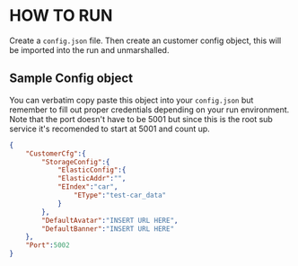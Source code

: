 # HOW TO RUN

Create a `config.json` file. Then create an customer config object, this will be imported into the run and unmarshalled.

## Sample Config object

You can verbatim copy paste this object into your `config.json` but remember to fill out proper credentials depending on your run environment.
Note that the port doesn't have to be 5001 but since this is the root sub service it's recomended to start at 5001 and count up.

```json
{
    "CustomerCfg":{
        "StorageConfig":{
            "ElasticConfig":{
            "ElasticAddr":"",
            "EIndex":"car",
                "EType":"test-car_data"
            }
        },
        "DefaultAvatar":"INSERT URL HERE",
        "DefaultBanner":"INSERT URL HERE"
    },
    "Port":5002
}
```
